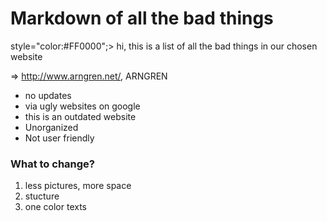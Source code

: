 <h1> Markdown of all the bad things </h1>

<p> style="color:#FF0000";> hi, this is a list of all the bad things in our chosen website</p> 

=> http://www.arngren.net/, ARNGREN

<ul>
  <li>no updates</li>
  <li>via ugly websites on google </li>
  <li>this is an outdated website </li>
  <li>Unorganized </li>
  <li>Not user friendly </li>
</ul>

<h3> What to change? </h3>
<ol>
  <li>less pictures, more space</li>
  <li>stucture</li>
  <li>one color texts  </li>
  
  
</ol>











